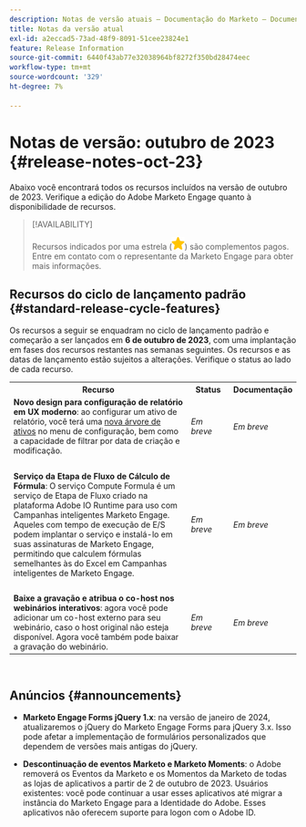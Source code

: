 ```yaml
---
description: Notas de versão atuais — Documentação do Marketo — Documentação do produto
title: Notas da versão atual
exl-id: a2eccad5-73ad-48f9-8091-51cee23824e1
feature: Release Information
source-git-commit: 6440f43ab77e32038964bf8272f350bd28474eec
workflow-type: tm+mt
source-wordcount: '329'
ht-degree: 7%

---
```


# Notas de versão: outubro de 2023 {#release-notes-oct-23}

Abaixo você encontrará todos os recursos incluídos na versão de outubro de 2023. Verifique a edição do Adobe Marketo Engage quanto à disponibilidade de recursos.

>[!AVAILABILITY]
>
>Recursos indicados por uma estrela (![estrela](assets/yellow-star.png)) são complementos pagos. Entre em contato com o representante da Marketo Engage para obter mais informações.

## Recursos do ciclo de lançamento padrão {#standard-release-cycle-features}

Os recursos a seguir se enquadram no ciclo de lançamento padrão e começarão a ser lançados em **6 de outubro de 2023**, com uma implantação em fases dos recursos restantes nas semanas seguintes. Os recursos e as datas de lançamento estão sujeitos a alterações. Verifique o status ao lado de cada recurso.

<table style="table-layout:auto"> 
 <tbody> 
  <tr> 
   <th style="width:65%">Recurso</th> 
   <th style="width:15%">Status</th>
   <th style="width:20%">Documentação</th>
  </tr> 
  <tr> 
   <td><strong>Novo design para configuração de relatório em UX moderno</strong>: ao configurar um ativo de relatório, você terá uma <a href="https://nation.marketo.com/t5/product-blogs/analytic-modal-updates/ba-p/340321" target="_blank">nova árvore de ativos</a> no menu de configuração, bem como a capacidade de filtrar por data de criação e modificação.</td> 
   <td><i>Em breve</i></td>
   <td><i>Em breve</i></td>
  </tr>
   <tr> 
   <td> </td> 
   <td> </td>
   <td> </td>
  </tr>
  </tr>
   <tr> 
   <td><strong>Serviço da Etapa de Fluxo de Cálculo de Fórmula</strong>: O serviço Compute Formula é um serviço de Etapa de Fluxo criado na plataforma Adobe IO Runtime para uso com Campanhas inteligentes Marketo Engage. Aqueles com tempo de execução de E/S podem implantar o serviço e instalá-lo em suas assinaturas de Marketo Engage, permitindo que calculem fórmulas semelhantes às do Excel em Campanhas inteligentes de Marketo Engage.</td> 
   <td><i>Em breve</i></td>
   <td><i>Em breve</i></td>
  </tr>
  <tr> 
   <td> </td> 
   <td> </td>
   <td> </td>
  </tr>
  </tr>
   <tr> 
   <td><strong>Baixe a gravação e atribua o co-host nos webinários interativos</strong>: agora você pode adicionar um co-host externo para seu webinário, caso o host original não esteja disponível. Agora você também pode baixar a gravação do webinário.</td> 
   <td><i>Em breve</i></td>
   <td><i>Em breve</i></td>
  </tr>
 </tbody> 
</table>
<br/>

## Anúncios {#announcements}

* **Marketo Engage Forms jQuery 1.x**: na versão de janeiro de 2024, atualizaremos o jQuery do Marketo Engage Forms para jQuery 3.x. Isso pode afetar a implementação de formulários personalizados que dependem de versões mais antigas do jQuery.

* **Descontinuação de eventos Marketo e Marketo Moments**: o Adobe removerá os Eventos da Marketo e os Momentos da Marketo de todas as lojas de aplicativos a partir de 2 de outubro de 2023. Usuários existentes: você pode continuar a usar esses aplicativos até migrar a instância do Marketo Engage para a Identidade do Adobe. Esses aplicativos não oferecem suporte para logon com o Adobe ID.
